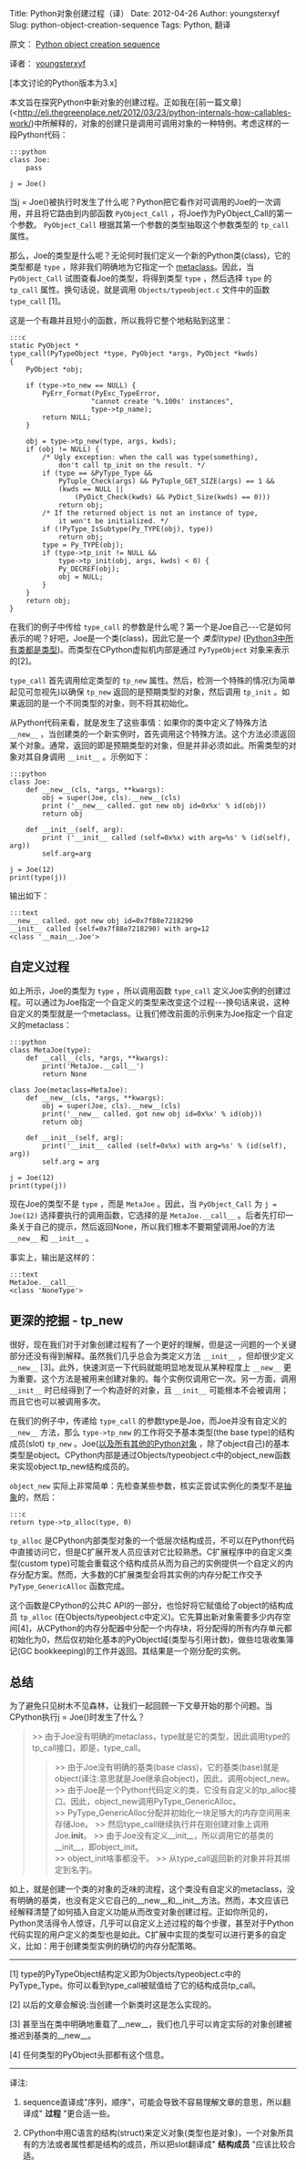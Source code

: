 Title: Python对象创建过程（译）
Date: 2012-04-26
Author: youngsterxyf
Slug: python-object-creation-sequence
Tags: Python, 翻译

原文： [Python object creation sequence](http://eli.thegreenplace.net/2012/04/16/python-object-creation-sequence/)

译者： [youngsterxyf](http://xiayf.blogspot.com/)

[本文讨论的Python版本为3.x]

本文旨在探究Python中新对象的创建过程。正如我在[前一篇文章](<http://eli.thegreenplace.net/2012/03/23/python-internals-how-callables-work/)中所解释的，对象的创建只是调用可调用对象的一种特例。考虑这样的一段Python代码：

    :::python
    class Joe:
        pass

    j = Joe()

当j = Joe()被执行时发生了什么呢？Python把它看作对可调用的Joe的一次调用，并且将它路由到内部函数 `PyObject_Call` ，将Joe作为PyObject_Call的第一个参数。 `PyObject_Call` 根据其第一个参数的类型抽取这个参数类型的 `tp_call` 属性。

那么，Joe的类型是什么呢？无论何时我们定义一个新的Python类(class)，它的类型都是 `type` ，除非我们明确地为它指定一个 [metaclass](http://eli.thegreenplace.net/2011/08/14/python-metaclasses-by-example/)。因此，当 `PyObject_Call` 试图查看Joe的类型，将得到类型 `type` ，然后选择 `type` 的 `tp_call` 属性。换句话说，就是调用 `Objects/typeobject.c` 文件中的函数 `type_call` [1]。

这是一个有趣并且短小的函数，所以我将它整个地粘贴到这里：

    :::c
    static PyObject *
    type_call(PyTypeObject *type, PyObject *args, PyObject *kwds)
    {
        PyObject *obj;

        if (type->to_new == NULL) {
            PyErr_Format(PyExc_TypeError,
                        "cannot create '%.100s' instances",
                        type->tp_name);
            return NULL;
        }

        obj = type->tp_new(type, args, kwds);
        if (obj != NULL) {
            /* Ugly exception: when the call was type(something),
                don't call tp_init on the result. */
            if (type == &PyType_Type &&
                PyTuple_Check(args) && PyTuple_GET_SIZE(args) == 1 &&
                (kwds == NULL ||
                    (PyDict_Check(kwds) && PyDict_Size(kwds) == 0)))
                return obj;
            /* If the returned object is not an instance of type,
                it won't be initialized. */
            if (!PyType_IsSubtype(Py_TYPE(obj), type))
                return obj;
            type = Py_TYPE(obj);
            if (type->tp_init != NULL &&
                type->tp_init(obj, args, kwds) < 0) {
                Py_DECREF(obj);
                obj = NULL;
            }
        }
        return obj; 
    }

在我们的例子中传给 `type_call` 的参数是什么呢？第一个是Joe自己---它是如何表示的呢？好吧，Joe是一个类(class)，因此它是一个 *类型(type)* ([Python3中所有类都是类型](http://eli.thegreenplace.net/2012/03/30/python-objects-types-classes-and-instances-a-glossary/))。而类型在CPython虚拟机内部是通过 `PyTypeObject` 对象来表示的[2]。

`type_call` 首先调用给定类型的 `tp_new` 属性。然后，检测一个特殊的情况(为简单起见可忽视先)以确保 `tp_new` 返回的是预期类型的对象，然后调用 `tp_init` 。如果返回的是一个不同类型的对象，则不将其初始化。

从Python代码来看，就是发生了这些事情：如果你的类中定义了特殊方法 `__new__` ，当创建类的一个新实例时，首先调用这个特殊方法。这个方法必须返回某个对象。通常，返回的即是预期类型的对象，但是并非必须如此。所需类型的对象对其自身调用 `__init__` 。示例如下：

    :::python
    class Joe:
        def __new__(cls, *args, **kwargs):
            obj = super(Joe, cls).__new__(cls)
            print ('__new__ called. got new obj id=0x%x' % id(obj))
            return obj

        def __init__(self, arg):
            print ('__init__ called (self=0x%x) with arg=%s' % (id(self), arg))
            self.arg=arg

    j = Joe(12)
    print(type(j))

输出如下：

    :::text
    __new__ called. got new obj id=0x7f88e7218290
    __init__ called (self=0x7f88e7218290) with arg=12
    <class '__main__.Joe'>

## 自定义过程

如上所示，Joe的类型为 `type` ，所以调用函数 `type_call` 定义Joe实例的创建过程。可以通过为Joe指定一个自定义的类型来改变这个过程---换句话来说，这种自定义的类型就是一个metaclass。让我们修改前面的示例来为Joe指定一个自定义的metaclass：

    :::python
    class MetaJoe(type):
        def __call__(cls, *args, **kwargs):
            print('MetaJoe.__call__')
            return None

    class Joe(metaclass=MetaJoe):
        def __new__(cls, *args, **kwargs):
            obj = super(Joe, cls).__new__(cls)
            print('__new__ called. got new obj id=0x%x' % id(obj))
            return obj

        def __init__(self, arg):
            print('__init__ called (self=0x%x) with arg=%s' % (id(self), arg))
            self.arg = arg

    j = Joe(12)
    print(type(j))

现在Joe的类型不是 `type` ，而是 `MetaJoe` 。因此，当 `PyObject_Call` 为 `j = Joe(12)` 选择要执行的调用函数，它选择的是 `MetaJoe.__call__` 。后者先打印一条关于自己的提示，然后返回None，所以我们根本不要期望调用Joe的方法 `__new__` 和 `__init__` 。

事实上，输出是这样的：

    :::text
    MetaJoe.__call__
    <class 'NoneType'>

## 更深的挖掘 - tp_new

很好，现在我们对于对象创建过程有了一个更好的理解，但是这一问题的一个关键部分还没有得到解释。虽然我们几乎总会为类定义方法 `__init__` ，但却很少定义 `__new__` [3]。此外，快速浏览一下代码就能明显地发现从某种程度上 `__new__` 更为重要。这个方法是被用来创建对象的。每个实例仅调用它一次。另一方面，调用 `__init__` 时已经得到了一个构造好的对象，且 `__init__` 可能根本不会被调用；而且它也可以被调用多次。

在我们的例子中，传递给 `type_call` 的参数type是Joe，而Joe并没有自定义的 `__new__` 方法，那么 `type->tp_new` 的工作将交予基本类型(the base type)的结构成员(slot) `tp_new` 。Joe([以及所有其他的Python对象](http://eli.thegreenplace.net/2012/04/03/the-fundamental-types-of-python-a-diagram/) ，除了object自己)的基本类型是object。CPython内部是通过Objects/typeobject.c中的object_new函数来实现object.tp_new结构成员的。

`object_new` 实际上非常简单：先检查某些参数，核实正尝试实例化的类型不是[抽象](http://docs.python.org/dev/library/abc.html)的，然后：

    :::c
    return type->tp_alloc(type, 0)

`tp_alloc` 是CPython内部类型对象的一个低层次结构成员，不可以在Python代码中直接访问它，但是C扩展开发人员应该对它比较熟悉。C扩展程序中的自定义类型(custom type)可能会重载这个结构成员从而为自己的实例提供一个自定义的内存分配方案。然而，大多数的C扩展类型会将其实例的内存分配工作交予 `PyType_GenericAlloc` 函数完成。

这个函数是CPython的公共C API的一部分，也恰好将它赋值给了object的结构成员 `tp_alloc` (在Objects/typeobject.c中定义)。它先算出新对象需要多少内存空间[4]，从CPython的内存分配器中分配一个内存块，将分配得的所有内存单元都初始化为0，然后仅初始化基本的PyObject域(类型与引用计数)，做些垃圾收集簿记(GC bookkeeping)的工作并返回。其结果是一个刚分配的实例。

## 总结

为了避免只见树木不见森林，让我们一起回顾一下文章开始的那个问题。当CPython执行j = Joe()时发生了什么？

>\>\> 由于Joe没有明确的metaclass，type就是它的类型，因此调用type的tp_call接口，即是，type_call。
>>\>\> 由于Joe没有明确的基类(base class)，它的基类(base)就是object(译注:意思就是Joe继承自object)，因此，调用object_new。<br />
>>\>\> 由于Joe是一个Python代码定义的类，它没有自定义的tp_alloc接口。因此，object_new调用PyType_GenericAlloc。<br />
>>\>\> PyType_GenericAlloc分配并初始化一块足够大的内存空间用来存储Joe。
>\>\> 然后type_call继续执行并在刚创建对象上调用Joe.__init__。
>>\>\> 由于Joe没有定义__init__，所以调用它的基类的__init__，即object_init。<br />
>>\>\> object_init啥事都没干。
>\>\> 从type_call返回新的对象并将其绑定到名字j。

如上，就是创建一个类的对象的乏味的流程，这个类没有自定义的metaclass，没有明确的基类，也没有定义它自己的__new__和__init__方法。然而，本文应该已经解释清楚了如何插入自定义功能从而改变对象创建过程。正如你所见的，Python灵活得令人惊讶，几乎可以自定义上述过程的每个步骤，甚至对于Python代码实现的用户定义的类型也是如此。C扩展中实现的类型可以进行更多的自定义，比如：用于创建类型实例的确切的内存分配策略。

---

\[1\] type的PyTypeObject结构定义即为Objects/typeobject.c中的PyType_Type。你可以看到type_call被赋值给了它的结构成员tp_call。

\[2\] 以后的文章会解说:当创建一个新类时这是怎么实现的。

\[3\] 甚至当在类中明确地重载了__new__，我们也几乎可以肯定实际的对象创建被推迟到基类的__new__。

\[4\] 任何类型的PyObject头部都有这个信息。

---

译注:

1. sequence直译成"序列，顺序"，可能会导致不容易理解文章的意思，所以翻译成" **过程** "更合适一些。

2. CPython中用C语言的结构(struct)来定义对象(类型也是对象)，一个对象所具有的方法或者属性都是结构的成员，所以把slot翻译成" **结构成员** "应该比较合适。
